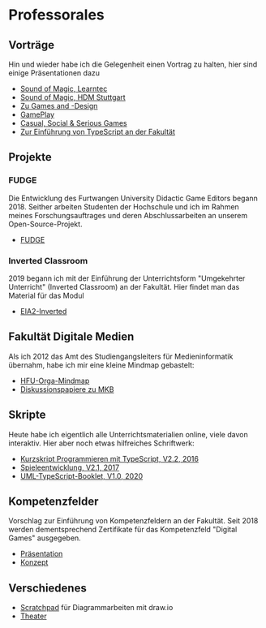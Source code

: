 
# Professorales
## Vorträge  
Hin und wieder habe ich die Gelegenheit einen Vortrag zu halten, hier sind einige Präsentationen dazu
- [Sound of Magic, Learntec](Vorträge/SoundOfMagic/VortragLearntec.pdf)
- [Sound of Magic, HDM Stuttgart](Vorträge/SoundOfMagic/VortragHDM_Stuttgart.pdf)
- [Zu Games and -Design](Vorträge/HochschuleKunstKarlsruhe/VortragKunstKarlsruhe2019.pdf)  
- [GamePlay](Vorträge/GamePlay_Final.swf)
- [Casual, Social & Serious Games](Vorträge/Casual_Social_Serious.swf)
- [Zur Einführung von TypeScript an der Fakultät](Vorträge/TypeScriptHFU.pdf)

## Projekte
### FUDGE
Die Entwicklung des Furtwangen University Didactic Game Editors begann 2018. Seither arbeiten Studenten der Hochschule und ich im Rahmen meines Forschungsauftrages und deren Abschlussarbeiten an unserem Open-Source-Projekt.  
- [FUDGE](https://jirkadelloro.github.io/FUDGE)

### Inverted Classroom
2019 begann ich mit der Einführung der Unterrichtsform "Umgekehrter Unterricht" (Inverted Classroom) an der Fakultät. Hier findet man das Material für das Modul
- [EIA2-Inverted](https://jirkadelloro.github.io/EIA2-Inverted)

## Fakultät Digitale Medien
Als ich 2012 das Amt des Studiengangsleiters für Medieninformatik übernahm, habe ich mir eine kleine Mindmap gebastelt:  
- [HFU-Orga-Mindmap](https://jirkadelloro.github.io/FreeMindViewer/?map=Organisation.mm&path=https://JirkaDellOro.github.io/Prof)  
- [Diskussionspapiere zu MKB](MKB)

## Skripte  
Heute habe ich eigentlich alle Unterrichtsmaterialien online, viele davon interaktiv. Hier aber noch etwas hilfreiches Schriftwerk:
- [Kurzskript Programmieren mit TypeScript, V2.2, 2016](Skripte/Kurzskript_160621.pdf)  
- [Spieleentwicklung, V2.1, 2017](Skripte/Skript_Spieleentwicklung_V2.1.pdf)  
- [UML-TypeScript-Booklet, V1.0, 2020](https://jirkadelloro.github.io/EIA2-Inverted/X01_Appendix/EIA2-Inverted_Booklet.pdf)  

## Kompetenzfelder
Vorschlag zur Einführung von Kompetenzfeldern an der Fakultät. Seit 2018 werden dementsprechend Zertifikate für das Kompetenzfeld "Digital Games" ausgegeben.
- [Präsentation](Konpetenzfelder/ÜberlegungenKompetenzfelder_170126.pdf)  
- [Konzept](Konpetenzfelder/Kompetenzfelder_170410.pdf)  

## Verschiedenes
- [Scratchpad](Prof/Jirkas_draw.io_UML-Scratchpad.xml) für Diagrammarbeiten mit draw.io
- [Theater](https://jirkadelloro.github.io/Prof/1,%202,%203/EinsZweiDrei.pdf)
